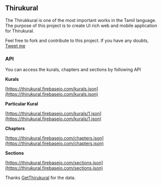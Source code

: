 ## Thirukural

The Thirukkural is one of the most important works in the Tamil language.
The purpose of this project is to create UI rich web and mobile application for Thirukural.

Feel free to fork and contribute to this project. If you have any doubts,
[Tweet me](https://twitter.com/fizerkhan)

### API

You can access the kurals, chapters and sections by following API

**Kurals**

[https://thirukural.firebaseio.com/kurals.json](https://thirukural.firebaseio.com/kurals.json)
    
**Particular Kural**

[https://thirukural.firebaseio.com/kurals/1.json](https://thirukural.firebaseio.com/kurals/1.json)


**Chapters**

[https://thirukural.firebaseio.com/chapters.json](https://thirukural.firebaseio.com/chapters.json)

**Sections**

[https://thirukural.firebaseio.com/sections.json](https://thirukural.firebaseio.com/sections.json)


Thanks [GetThirukural](http://getthirukural.appspot.com/) for the data.

